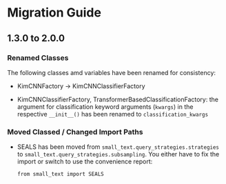 # Migration Guide

## 1.3.0 to 2.0.0


### Renamed Classes

The following classes amd variables have been renamed for consistency:

- KimCNNFactory -> KimCNNClassifierFactory

- KimCNNClassifierFactory, TransformerBasedClassificationFactory: the argument for classification keyword arguments (`kwargs`) in the respective `__init__()` has been renamed to `classification_kwargs`

### Moved Classed / Changed Import Paths

- SEALS has been moved from `small_text.query_strategies.strategies` to `small_text.query_strategies.subsampling`. You either have to fix the import or switch to use the convenience report:
  ```
  from small_text import SEALS
  ```
